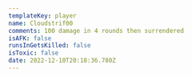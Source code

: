 ```yaml
---
templateKey: player
name: Cloudstrif00
comments: 100 damage in 4 rounds then surrendered
isAFK: false
runsInGetsKilled: false
isToxic: false
date: 2022-12-10T20:18:36.780Z
---
```

